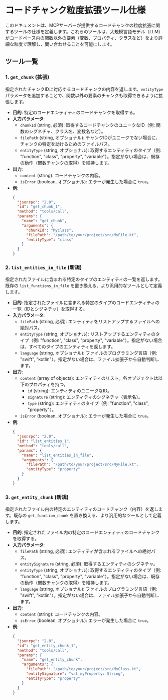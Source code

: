 # コードチャンク粒度拡張ツール仕様

このドキュメントは、MCPサーバーが提供するコードチャンクの粒度拡張に関するツールの仕様を定義します。これらのツールは、大規模言語モデル（LLM）がコードベース内の関数以外の要素（変数、プロパティ、クラスなど）をより詳細な粒度で理解し、問い合わせることを可能にします。

## ツール一覧

### 1. `get_chunk` (拡張)

指定されたチャンクIDに対応するコードチャンクの内容を返します。`entityType` パラメータを追加することで、関数以外の要素のチャンクも取得できるように拡張します。

- **目的**: 特定のコードエンティティのコードチャンクを取得する。
- **入力パラメータ**:
    - `chunkId` (string, 必須): 取得するコードチャンクのユニークなID（例: 関数のシグネチャ、クラス名、変数名など）。
    - `filePath` (string, オプショナル): チャンクIDがユニークでない場合に、チャンクの特定を助けるためのファイルパス。
    - `entityType` (string, オプショナル): 取得するエンティティのタイプ（例: "function", "class", "property", "variable"）。指定がない場合は、既存の動作（関数チャンクの取得）を維持します。
- **出力**:
    - `content` (string): コードチャンクの内容。
    - `isError` (boolean, オプショナル): エラーが発生した場合に `true`。
- **例**:
    ```json
    {
      "jsonrpc": "2.0",
      "id": "get_chunk_1",
      "method": "tools/call",
      "params": {
        "name": "get_chunk",
        "arguments": {
          "chunkId": "MyClass",
          "filePath": "/path/to/your/project/src/MyFile.kt",
          "entityType": "class"
        }
      }
    }
    ```

### 2. `list_entities_in_file` (新規)

指定されたファイルに含まれる特定のタイプのエンティティの一覧を返します。既存の `list_functions_in_file` を置き換える、より汎用的なツールとして定義します。

- **目的**: 指定されたファイルに含まれる特定のタイプのコードエンティティの一覧（IDとシグネチャ）を取得する。
- **入力パラメータ**:
    - `filePath` (string, 必須): エンティティをリストアップするファイルへの絶対パス。
    - `entityType` (string, オプショナル): リストアップするエンティティのタイプ（例: "function", "class", "property", "variable"）。指定がない場合は、すべてのタイプのエンティティを返します。
    - `language` (string, オプショナル): ファイルのプログラミング言語（例: "swift", "kotlin"）。指定がない場合は、ファイル拡張子から自動判断します。
- **出力**:
    - `content` (array of objects): エンティティのリスト。各オブジェクトは以下のプロパティを持つ。
        - `id` (string): エンティティのユニークなID。
        - `signature` (string): エンティティのシグネチャ（表示名）。
        - `type` (string): エンティティのタイプ（例: "function", "class", "property"）。
    - `isError` (boolean, オプショナル): エラーが発生した場合に `true`。
- **例**:
    ```json
    {
      "jsonrpc": "2.0",
      "id": "list_entities_1",
      "method": "tools/call",
      "params": {
        "name": "list_entities_in_file",
        "arguments": {
          "filePath": "/path/to/your/project/src/MyFile.kt",
          "entityType": "property"
        }
      }
    }
    ```

### 3. `get_entity_chunk` (新規)

指定されたファイル内の特定のエンティティのコードチャンク（内容）を返します。既存の `get_function_chunk` を置き換える、より汎用的なツールとして定義します。

- **目的**: 指定されたファイル内の特定のコードエンティティのコードチャンクを取得する。
- **入力パラメータ**:
    - `filePath` (string, 必須): エンティティが含まれるファイルへの絶対パス。
    - `entitySignature` (string, 必須): 取得するエンティティのシグネチャ。
    - `entityType` (string, オプショナル): 取得するエンティティのタイプ（例: "function", "class", "property", "variable"）。指定がない場合は、既存の動作（関数チャンクの取得）を維持します。
    - `language` (string, オプショナル): ファイルのプログラミング言語（例: "swift", "kotlin"）。指定がない場合は、ファイル拡張子から自動判断します。
- **出力**:
    - `content` (string): コードチャンクの内容。
    - `isError` (boolean, オプショナル): エラーが発生した場合に `true`。
- **例**:
    ```json
    {
      "jsonrpc": "2.0",
      "id": "get_entity_chunk_1",
      "method": "tools/call",
      "params": {
        "name": "get_entity_chunk",
        "arguments": {
          "filePath": "/path/to/your/project/src/MyClass.kt",
          "entitySignature": "val myProperty: String",
          "entityType": "property"
        }
      }
    }
    ```